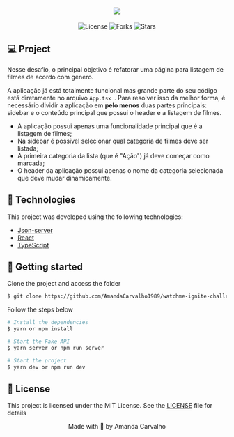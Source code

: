 



<h1 align="center">
    <img src="https://raw.githubusercontent.com/monteiro-alexandre/ignite-reactjs-watch-me/main/.github/assets/watchme.png" />
    </h1>



<p align="center">
  <img  src="https://img.shields.io/static/v1?label=license&message=MIT&color=5965E0&labelColor=121214" alt="License">
  
  <img src="https://img.shields.io/github/forks/AmandaCarvalho1989/watchme-ignite-challenge?label=forks&message=MIT&color=5965E0&labelColor=121214" alt="Forks">     

  <img src="https://img.shields.io/github/stars/AmandaCarvalho1989/watchme-ignite-challenge?label=stars&message=MIT&color=5965E0&labelColor=121214" alt="Stars">
</p>


## 💻 Project

Nesse desafio, o principal objetivo é refatorar uma página para listagem de filmes de acordo com gênero.

A aplicação já está totalmente funcional mas grande parte do seu código está diretamente no arquivo ```App.tsx ```. Para resolver isso da melhor forma, é necessário dividir a aplicação em **pelo menos** duas partes principais: sidebar e o conteúdo principal que possui o header e a listagem de filmes.

* A aplicação possui apenas uma funcionalidade principal que é a listagem de filmes;
* Na sidebar é possível selecionar qual categoria de filmes deve ser listada;
* A primeira categoria da lista (que é "Ação") já deve começar como marcada;
* O header da aplicação possui apenas o nome da categoria selecionada que deve mudar dinamicamente. 

## 🧬 Technologies

This project was developed using the following technologies:

- [Json-server](https://www.npmjs.com/package/json-server)
- [React](https://reactjs.org)
- [TypeScript](https://www.typescriptlang.org/)


## 🚀 Getting started

Clone the project and access the folder

```bash
$ git clone https://github.com/AmandaCarvalho1989/watchme-ignite-challenge && cd watchme-ignite-challenge

```

Follow the steps below
```bash
# Install the dependencies
$ yarn or npm install

# Start the Fake API
$ yarn server or npm run server

# Start the project
$ yarn dev or npm run dev
```
 
## 📝 License

This project is licensed under the MIT License. See the [LICENSE](https://github.com/AmandaCarvalho1989/watchme-ignite-challenge/blob/main/LICENSE.md) file for details

<p align="center">Made with 💜 by Amanda Carvalho</p>








